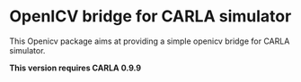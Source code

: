 # OpenICV bridge for CARLA simulator

This Openicv package aims at providing a simple openicv bridge for CARLA simulator.



**This version requires CARLA 0.9.9**


